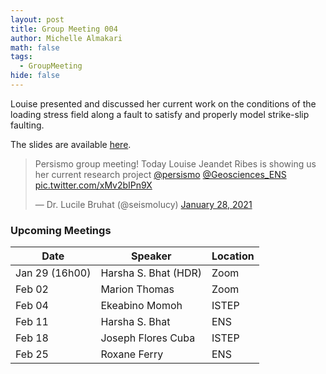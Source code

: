 ```yaml
---
layout: post
title: Group Meeting 004
author: Michelle Almakari
math: false
tags:
  - GroupMeeting
hide: false
---
```

Louise presented and discussed her current work on the conditions of the loading stress field along a fault to satisfy and properly model strike-slip faulting. 

The slides are available [here](https://www.dropbox.com/s/9c8szxwghavkgxo/GroupMeeting_210128_synthesis.pdf?dl=0).

<blockquote class="twitter-tweet"><p lang="en" dir="ltr">Persismo group meeting! Today Louise Jeandet Ribes is showing us her current research project <a href="https://twitter.com/persismo?ref_src=twsrc%5Etfw">@persismo</a> <a href="https://twitter.com/Geosciences_ENS?ref_src=twsrc%5Etfw">@Geosciences_ENS</a> <a href="https://t.co/xMv2bIPn9X">pic.twitter.com/xMv2bIPn9X</a></p>&mdash; Dr. Lucile Bruhat (@seismolucy) <a href="https://twitter.com/seismolucy/status/1354727133134942209?ref_src=twsrc%5Etfw">January 28, 2021</a></blockquote> <script async src="https://platform.twitter.com/widgets.js" charset="utf-8"></script>



### Upcoming Meetings

| Date           | Speaker              | Location |
| -------------- | -------------------- | -------- |
| Jan 29 (16h00) | Harsha S. Bhat (HDR) | Zoom     |
| Feb 02         | Marion Thomas        | Zoom     |
| Feb 04         | Ekeabino Momoh       | ISTEP    |
| Feb 11         | Harsha S. Bhat       | ENS      |
| Feb 18         | Joseph Flores Cuba   | ISTEP    |
| Feb 25         | Roxane Ferry         | ENS      |